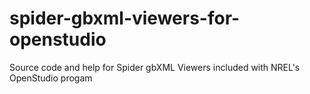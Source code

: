 # spider-gbxml-viewers-for-openstudio
Source code and help for Spider gbXML Viewers included with NREL's OpenStudio progam
